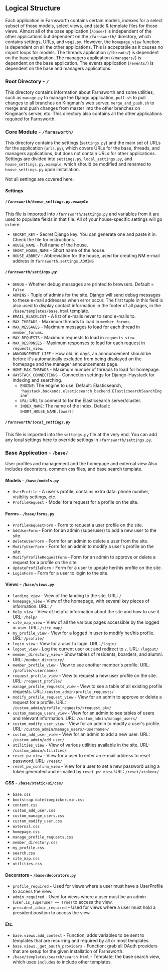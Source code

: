 ## Logical Structure
Each application in Farnsworth contains certain models, indexes for a select subset of those models, select views,
and static &amp; template files for those views.
Almost all of the base application (`/base/`) is independent of the other applications but dependent on
the `/farnsworth/` directory, which contains settings, URLs, and `wsgi.py`.
However, the `homepage_view` function is dependent on all the other applications.
This is acceptable as it causes no import loops for models.
The threads application (`/threads/`) is dependent on the base application.
The managers application (`/managers/`) is dependent on the base application.
The events application (`/events/`) is dependent on the base and managers applications.

### Root Directory - `/`
This directory contains information about Farnsworth and some utilities, such as `manage.py` to manage the Django
application, `pull.sh` to pull changes to all branches on Kingman's web server, `merge_and_push.sh` to merge
and push changes from master into the other branches on Kingman's server, etc.
This directory also contains all the other applications required for Farnsworth.

### Core Module - `/farnsworth/`
This directory contains the settings (`settings.py`) and the main set of URLs for the application (`urls.py`),
which covers URLs for the base, threads, and managers applications, but does not contain URLs for other applications.
Settings are divided into `settings.py`, `local_settings.py`, and `house_settings.py.example`,
which should be modified and renamed to `house_settings.py` upon installation.

Not all settings are covered here.

#### Settings
##### `/farnsworth/house_settings.py.example`
This file is imported into `/farnsworth/settings.py` and variables from it are used to populate fields in that file.
All of your house-specific settings will go in here.
* `SECRET_KEY` - Secret Django key.  You can generate one and paste it in.  Check the file for instructions.
* `HOUSE_NAME` - Full name of the house.
* `SHORT_HOUSE_NAME` - Short name of the house.
* `HOUSE_ABBREV` - Abbreviation for the house, used for creating NM e-mail address in `farnsworth.settings.ADMINS`

##### `/farnsworth/settings.py`
* `DEBUG` - Whether debug messages are printed to browsers.  Default = `False`
* `ADMINS` - Tuple of admins for the site.  Django will send debug messages to these e-mail addresses when error occur.
The first tuple in this field is also used to display contact information in the footer of all pages,
in the `/base/templates/base.html` template.
* `EMAIL_BLACKLIST` - A list of e-mails never to send e-mails to.
* `MAX_THREADS` - Maximum threads to load in `member_forums`.
* `MAX_MESSAGES` - Maximum messages to load for each thread in `member_forums`.
* `MAX_REQUESTS` - Maximum requests to load in `requests_view`.
* `MAX_RESPONSES` - Maximum responses to load for each request in `requests_view`.
* `ANNOUNCEMENT_LIFE` - How old, in days, an announcement should be before it's automatically excluded from being
displayed on the homepage and the manager announcements page.
* `HOME_MAX_THREADS` - Maximum number of threads to load for homepage.
* `HAYSTACK_CONNECTIONS` - Connection settings for Django-Haystack for indexing and searching.
    * `ENGINE`: The engine to use. Default: Elasticsearch, `'haystack.backends.elasticsearch_backend.ElasticsearchSearchEngine'`
    * `URL`: URL to connect to for the Elasticsearch server/cluster.
    * `INDEX_NAME`: The name of the index. Default: `SHORT_HOUSE_NAME.lower()`

##### `/farnsworth/local_settings.py`
This file is imported into the `settings.py` file at the very end.
You can add any local settings here to override settings in `/farnsworth/settings.py`.


### Base Application - `/base/`
User profiles and management and the homepage and external view
Also includes decorators, common css files, and base search template.

#### Models - `/base/models.py`
* `UserProfile` - A user's profile, contains extra data: phone number, visiblity settings, etc.
* `ProfileRequest` - Model for a request for a profile on the site.

#### Forms - `/base/forms.py`
* `ProfileRequestForm` - Form to request a user profile on the site.
* `AddUserForm` - Form for an admin (superuser) to add a new user to the site.
* `DeleteUserForm` - Form for an admin to delete a user from the site.
* `ModifyUserForm` - Form for an admin to modify a user's profile on the site.
* `ModifyProfileRequestForm` - Form for an admin to approve or delete a request for a profile on the site.
* `UpdateProfileForm` - Form for a user to update her/his profile on the site.
* `LoginForm` - Form for a user to login to the site.

#### Views - `/base/views.py`
* `landing_view` - View of the landing to the site. URL: `/`
* `homepage_view` - View of the homepage, with several key pieces of information. URL: `/`
* `help_view` - View of helpful information about the site and how to use it. URL: `/help/`
* `site_map_view` - View of all the various pages accessible by the logged in user.  URL: `/site_map/`
* `my_profile_view` - View for a logged in user to modify her/his profile. URL: `/profile/`
* `login_view` - View for a user to login. URL: `/login/`
* `logout_view` - Log the current user out and redirect to `/`. URL: `/logout/`
* `member_directory_view` - Show tables of residents, boarders, and alumni. URL: `/member_directory/`
* `member_profile_view` - View to see another member's profile. URL: `/profile/<username>/`
* `request_profile_view` - View to request a new user profile on the site. URL: `/request_profile/`
* `manage_profile_requests_view` - View to see a table of all existing profile requests. URL: `/custom_admin/profile_requests/`
* `modify_profile_request_view` - View for an admin to approve or delete a request for a profile. URL: `/custom_admin/profile_requests/<request_pk>/`
* `custom_manage_users_view` - View for an admin to see tables of users and relevant information. URL: `/custom_admin/manage_users/`
* `custom_modify_user_view` - View for an admin to modify a user's profile. URL: `/custom_admin/manage_users/<username>/`
* `custom_add_user_view` - View for an admin to add a new user. URL: `/custom_admin/add_user/`
* `utilities_view` - View of various utilities available in the site. URL: `/custom_admin/utilities/`
* `reset_pw_view` - View for a user to enter an e-mail address to reset password. URL: `/reset/`
* `reset_pw_confirm_view` - View for a user to set a new password using a token generated and e-mailed by `reset_pw_view`. URL: `/reset/<token>/`

#### CSS - `/base/static/ui/css/`
* `base.css`
* `bootstrap-datetimepicker.min.css`
* `content.css`
* `custom_add_user.css`
* `custom_manage_users.css`
* `custom_modify_user.css`
* `external.css`
* `homepage.css`
* `manage_profile_requests.css`
* `member_directory.css`
* `my_profile.css`
* `search.css`
* `site_map.css`
* `utilities.css`

#### Decorators - `/base/decorators.py`
* `profile_required` - Used for views where a user must have a UserProfile to access the view.
* `admin_required` - Used for views where a user must be an admin (`user.is_superuser == True`) to access the view.
* `president_admin_required` - Used for views where a user must hold a president position to access the view.

#### Etc.
* `base.views.add_context` - Function; adds variables to be sent to templates that are recurring and required by all or most templates.
* `base.views._get_oauth_providers` - Function; grab all OAuth providers that are setup for the given installation of Farnsworth.
* `/base/templates/search/search.html` - Template; the base search view, which uses `include`s to include other templates.
